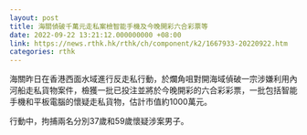 ```yaml
---
layout: post
title: 海關偵破千萬元走私案檢智能手機及今晚開彩六合彩票等
date: 2022-09-22 13:21:12.000000000 +08:00
link: https://news.rthk.hk/rthk/ch/component/k2/1667933-20220922.htm
categories: rthk
---
```


海關昨日在香港西面水域進行反走私行動，於爛角咀對開海域偵破一宗涉嫌利用內河船走私貨物案件，檢獲一批已投注並將於今晚開彩的六合彩彩票，一批包括智能手機和平板電腦的懷疑走私貨物，估計市值約1000萬元。

行動中，拘捕兩名分別37歲和59歲懷疑涉案男子。
